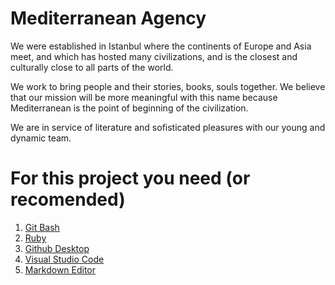 # Mediterranean Agency

We were established in Istanbul where the continents of Europe and Asia meet, and which has hosted many civilizations, and is the closest and culturally close to all parts of the world.

We work to bring people and their stories, books, souls together. We believe that our mission will be more meaningful with this name because Mediterranean is the point of beginning of the civilization.

We are in service of literature and sofisticated pleasures with our young and dynamic team.

# For this project you need (or recomended)

1. [Git Bash](https://git-scm.com/downloads)
2. [Ruby](https://rubyinstaller.org/downloads/)
3. [Github Desktop](https://github.com/apps/desktop)
4. [Visual Studio Code](https://code.visualstudio.com/)
5. [Markdown Editor](https://stackedit.io/app#)